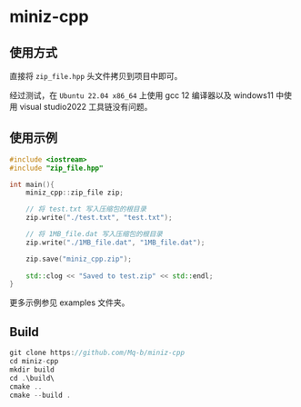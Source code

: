 # miniz-cpp

## 使用方式

直接将 `zip_file.hpp` 头文件拷贝到项目中即可。

经过测试，在 `Ubuntu 22.04 x86_64` 上使用 gcc 12 编译器以及 windows11 中使用 visual studio2022 工具链没有问题。

## 使用示例

```cpp
#include <iostream>
#include "zip_file.hpp"

int main(){
    miniz_cpp::zip_file zip;

    // 将 test.txt 写入压缩包的根目录
    zip.write("./test.txt", "test.txt");

    // 将 1MB_file.dat 写入压缩包的根目录
    zip.write("./1MB_file.dat", "1MB_file.dat");

    zip.save("miniz_cpp.zip");
    
    std::clog << "Saved to test.zip" << std::endl;
}
```

更多示例参见 examples 文件夹。

## Build

```cpp
git clone https://github.com/Mq-b/miniz-cpp
cd miniz-cpp
mkdir build
cd .\build\
cmake ..
cmake --build .
```
